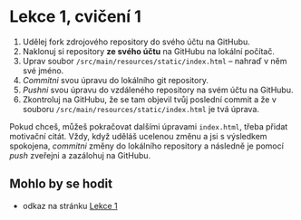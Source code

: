 # Lekce 1, cvičení 1

1. Udělej fork zdrojového repository do svého účtu na GitHubu.
1. Naklonuj si repository **ze svého účtu** na GitHubu na lokální počítač.
1. Uprav soubor `/src/main/resources/static/index.html` – nahraď v něm své jméno.
1. *Commitni* svou úpravu do lokálního git repository.
1. *Pushni* svou úpravu do vzdáleného repository na svém účtu na GitHubu.
1. Zkontroluj na GitHubu, že se tam objevil tvůj poslední commit a že v souboru `/src/main/resources/static/index.html` je tvá úprava.

Pokud chceš, můžeš pokračovat dalšími úpravami `index.html`, třeba přidat motivační citát. Vždy, když uděláš ucelenou změnu a jsi s výsledkem spokojena, *commitni* změny do lokálního repository a následně je pomocí *push* zveřejni a zazálohuj na GitHubu.

## Mohlo by se hodit
* odkaz na stránku [Lekce 1](https://czechitas-java-2-webapps.nyni.eu/lekce-1)
